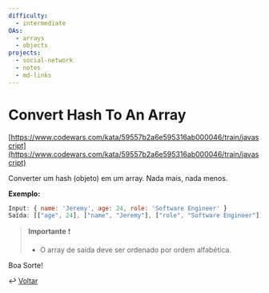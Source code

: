 ```yaml
---
difficulty:
  - intermediate
OAs:
  - arrays
  - objects
projects:
  - social-network
  - notes
  - md-links
---
```


# Convert Hash To An Array

[https://www.codewars.com/kata/59557b2a6e595316ab000046/train/javascript](https://www.codewars.com/kata/59557b2a6e595316ab000046/train/javascript)

Converter um hash (objeto) em um array. Nada mais, nada menos.

**Exemplo:**

```js
Input: { name: 'Jeremy', age: 24, role: 'Software Engineer' }
Saída: [["age", 24], ["name", "Jeremy"], ["role", "Software Engineer"]]
```

> **Importante** ❗
>
> - O array de saída deve ser ordenado por ordem alfabética.

Boa Sorte!

↩️ [Voltar](../../README.md)
